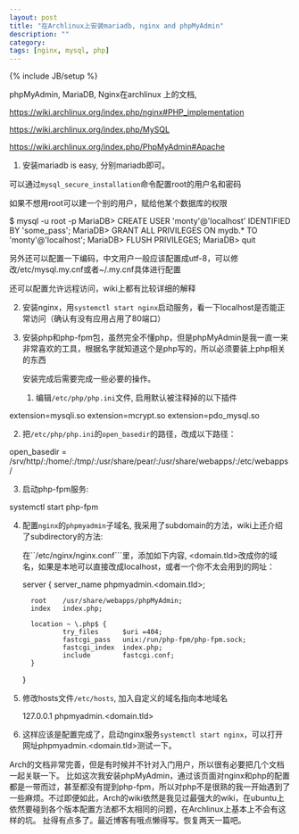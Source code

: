 ```yaml
---
layout: post
title: "在Archlinux上安装mariadb, nginx and phpMyAdmin"
description: ""
category: 
tags: [nginx, mysql, php]
---
```

{% include JB/setup %}

phpMyAdmin, MariaDB, Nginx在archlinux 上的文档,

https://wiki.archlinux.org/index.php/nginx#PHP_implementation

https://wiki.archlinux.org/index.php/MySQL

https://wiki.archlinux.org/index.php/PhpMyAdmin#Apache

1. 安装mariadb is easy, 分别mariadb即可。

可以通过```mysql_secure_installation```命令配置root的用户名和密码

如果不想用root可以建一个别的用户，赋给他某个数据库的权限

  $ mysql -u root -p
  MariaDB> CREATE USER 'monty'@'localhost' IDENTIFIED BY 'some_pass';
  MariaDB> GRANT ALL PRIVILEGES ON mydb.* TO 'monty'@'localhost';
  MariaDB> FLUSH PRIVILEGES;
  MariaDB> quit

另外还可以配置一下编码，中文用户一般应该配置成utf-8，可以修改/etc/mysql.my.cnf或者~/.my.cnf具体进行配置

还可以配置允许远程访问，wiki上都有比较详细的解释

2. 安装nginx，用```systemctl start nginx```启动服务，看一下localhost是否能正常访问（确认有没有应用占用了80端口）

3. 安装php和php-fpm包，虽然完全不懂php，但是phpMyAdmin是我一直一来非常喜欢的工具，根据名字就知道这个是php写的，所以必须要装上php相关的东西

   安装完成后需要完成一些必要的操作。

   1) 编辑```/etc/php/php.ini```文件, 启用默认被注释掉的以下插件

  extension=mysqli.so
  extension=mcrypt.so
  extension=pdo_mysql.so

   2) 把```/etc/php/php.ini```的```open_basedir```的路径，改成以下路径：

  open_basedir = /srv/http/:/home/:/tmp/:/usr/share/pear/:/usr/share/webapps/:/etc/webapps/

   3) 启动php-fpm服务:

  systemctl start php-fpm

4. 配置```nginx```的```phpmyadmin```子域名, 我采用了subdomain的方法，wiki上还介绍了subdirectory的方法:

   在``/etc/nginx/nginx.conf```里，添加如下内容, <domain.tld>改成你的域名，如果是本地可以直接改成localhost，或者一个你不太会用到的网址：

   server {
         server_name     phpmyadmin.<domain.tld>;
 
         root    /usr/share/webapps/phpMyAdmin;
         index   index.php;
 
         location ~ \.php$ {
                 try_files      $uri =404;
                 fastcgi_pass   unix:/run/php-fpm/php-fpm.sock;
                 fastcgi_index  index.php;
                 include        fastcgi.conf;
         }
   }

5. 修改hosts文件```/etc/hosts```, 加入自定义的域名指向本地域名

   127.0.0.1	phpmyadmin.<domain.tld>

6. 这样应该是配置完成了，启动nginx服务```systemctl start nginx```，可以打开网址phpmyadmin.<domain.tld>测试一下。

Arch的文档非常完善，但是有时候并不针对入门用户，所以很有必要把几个文档一起关联一下。
比如这次我安装phpMyAdmin，通过该页面对nginx和php的配置都是一带而过，甚至都没有提到php-fpm，所以对php不是很熟的我一开始遇到了一些麻烦。不过即便如此，Arch的wiki依然是我见过最强大的wiki，在ubuntu上依然要碰到各个版本配置方法都不太相同的问题，在Archlinux上基本上不会有这样的坑。
扯得有点多了。最近博客有哦点懒得写。恢复两天一篇吧。

